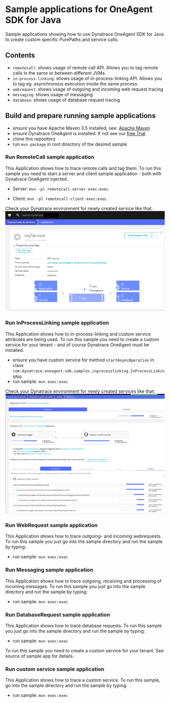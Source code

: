 # Sample applications for OneAgent SDK for Java

Sample applications showing how to use Dynatrace OneAgent SDK for Java to create custom specific PurePaths and service calls.

## Contents

- `remotecall`: shows usage of remote call API. Allows you to tag remote calls in the same or between different JVMs.  
- `in-process-linking`: shows usage of in-process-linking API. Allows you to tag eg. asynchronous execution inside the same process.
- `webrequest`: shows usage of outgoing and incoming web request tracing
- `messaging`: shows usage of messaging
- `database`: shows usage of database request tracing

## Build and prepare running sample applications

- ensure you have Apache Maven 3.5 installed, see: [Apache Maven](https://maven.apache.org/)
- ensure Dynatrace OneAgent is installed. If not see our [free Trial](https://www.dynatrace.com/trial/?vehicle_name=https://github.com/Dynatrace/OneAgent-SDK-for-Java)
- clone this repository
- run `mvn package` in root directory of the desired sample

### Run RemoteCall sample application

This Application shows how to trace remote calls and tag them. To run this sample you need to start a server and client sample application - both with Dynatrace OneAgent injected.

- Server: `mvn -pl remotecall-server exec:exec`

- Client: `mvn -pl remotecall-client exec:exec`

Check your Dynatrace environment for newly created service like that:
![remotecall-server](img/remotecall-service.png)

### Run InProcessLinking sample application

This Application shows how to in-process-linking and custom service attributes are being used. To run this sample you need to create a custom service for your tenant - and of course Dynatrace OneAgent must be installed.

- ensure you have custom service for method `startAsyncOperation` in class `com.dynatrace.oneagent.sdk.samples.inprocesslinking.InProcessLinkingApp` 
- run sample: `mvn exec:exec`

Check your Dynatrace environment for newly created services like that:
![in-process-linking-service](img/in-process-linking-service.png)

### Run WebRequest sample application

This Application shows how to trace outgoing- and incoming webrequests. To run this sample you just go into the sample directory and run the sample by typing:

- run sample: `mvn exec:exec`

### Run Messaging sample application

This Application shows how to trace outgoing, receiving and processing of incoming messages. To run this sample you just go into the sample directory and run the sample by typing:

- run sample: `mvn exec:exec`

### Run DatabaseRequest sample application

This Application shows how to trace database requests. To run this sample you just go into the sample directory and run the sample by typing:

- run sample: `mvn exec:exec`

To run this sample you need to create a custom service for your tenant. See source of sample app for details.

### Run custom service sample application

This Application shows how to trace a custom service.
To run this sample, go into the sample directory and run the sample by typing:

- run sample: `mvn exec:exec`

